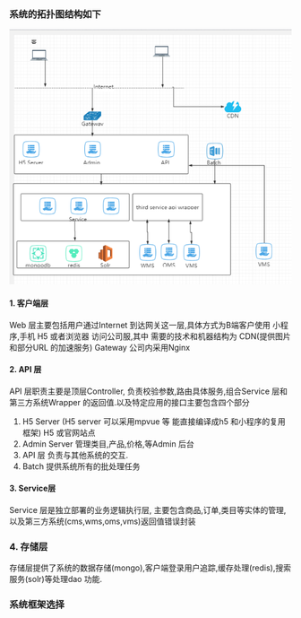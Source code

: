 ### 系统的拓扑图结构如下

![](/assets/logic_arch.png)

#### 1. 客户端层

Web 层主要包括用户通过Internet 到达网关这一层,具体方式为B端客户使用 小程序,手机 H5 或者浏览器 访问公司服,其中 需要的技术和机器结构为 CDN\(提供图片和部分URL 的加速服务\) Gateway 公司内采用Nginx

#### 2. API 层

API 层职责主要是顶层Controller, 负责校验参数,路由具体服务,组合Service 层和第三方系统Wrapper 的返回值.以及特定应用的接口主要包含四个部分

1. H5 Server \(H5 server 可以采用mpvue 等 能直接编译成h5 和小程序的复用框架\) H5 或官网站点
2. Admin Server 管理类目,产品,价格,等Admin 后台
3. API 层 负责与其他系统的交互. 
4. Batch 提供系统所有的批处理任务

#### 3. Service层

Service 层是独立部署的业务逻辑执行层, 主要包含商品,订单,类目等实体的管理,以及第三方系统\(cms,wms,oms,vms\)返回值错误封装

### 4. 存储层

存储层提供了系统的数据存储\(mongo\),客户端登录用户追踪,缓存处理\(redis\),搜索服务\(solr\)等处理dao 功能.



### 系统框架选择






